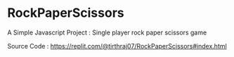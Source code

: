 # RockPaperScissors
A Simple Javascript Project : Single player rock paper scissors game<br>

Source Code : https://replit.com/@tirthraj07/RockPaperScissors#index.html
